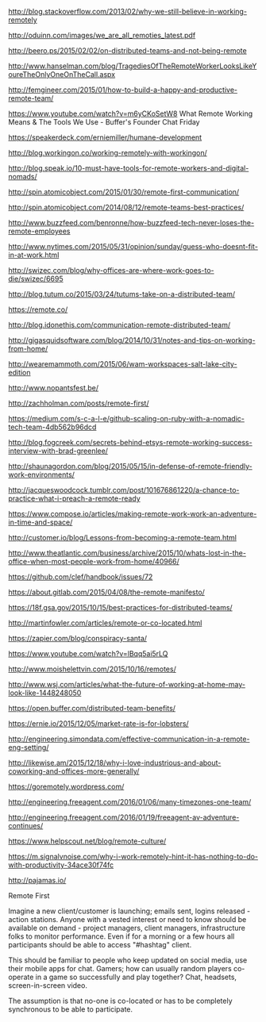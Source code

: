 http://blog.stackoverflow.com/2013/02/why-we-still-believe-in-working-remotely

http://oduinn.com/images/we_are_all_remoties_latest.pdf

http://beero.ps/2015/02/02/on-distributed-teams-and-not-being-remote

http://www.hanselman.com/blog/TragediesOfTheRemoteWorkerLooksLikeYoureTheOnlyOneOnTheCall.aspx 

http://femgineer.com/2015/01/how-to-build-a-happy-and-productive-remote-team/

https://www.youtube.com/watch?v=m6yCKoSetW8 What Remote Working Means & The Tools We Use - Buffer's Founder Chat Friday

https://speakerdeck.com/erniemiller/humane-development

http://blog.workingon.co/working-remotely-with-workingon/

http://blog.speak.io/10-must-have-tools-for-remote-workers-and-digital-nomads/

http://spin.atomicobject.com/2015/01/30/remote-first-communication/

http://spin.atomicobject.com/2014/08/12/remote-teams-best-practices/

http://www.buzzfeed.com/benronne/how-buzzfeed-tech-never-loses-the-remote-employees

http://www.nytimes.com/2015/05/31/opinion/sunday/guess-who-doesnt-fit-in-at-work.html

http://swizec.com/blog/why-offices-are-where-work-goes-to-die/swizec/6695

http://blog.tutum.co/2015/03/24/tutums-take-on-a-distributed-team/

https://remote.co/

http://blog.idonethis.com/communication-remote-distributed-team/

http://gigasquidsoftware.com/blog/2014/10/31/notes-and-tips-on-working-from-home/

http://wearemammoth.com/2015/06/wam-workspaces-salt-lake-city-edition

http://www.nopantsfest.be/

http://zachholman.com/posts/remote-first/

https://medium.com/s-c-a-l-e/github-scaling-on-ruby-with-a-nomadic-tech-team-4db562b96dcd

http://blog.fogcreek.com/secrets-behind-etsys-remote-working-success-interview-with-brad-greenlee/

http://shaunagordon.com/blog/2015/05/15/in-defense-of-remote-friendly-work-environments/

http://jacqueswoodcock.tumblr.com/post/101676861220/a-chance-to-practice-what-i-preach-a-remote-ready

https://www.compose.io/articles/making-remote-work-work-an-adventure-in-time-and-space/

http://customer.io/blog/Lessons-from-becoming-a-remote-team.html

http://www.theatlantic.com/business/archive/2015/10/whats-lost-in-the-office-when-most-people-work-from-home/40966/

https://github.com/clef/handbook/issues/72

https://about.gitlab.com/2015/04/08/the-remote-manifesto/

https://18f.gsa.gov/2015/10/15/best-practices-for-distributed-teams/

http://martinfowler.com/articles/remote-or-co-located.html

https://zapier.com/blog/conspiracy-santa/

https://www.youtube.com/watch?v=lBqq5ai5rLQ

http://www.moishelettvin.com/2015/10/16/remotes/

http://www.wsj.com/articles/what-the-future-of-working-at-home-may-look-like-1448248050

https://open.buffer.com/distributed-team-benefits/

https://ernie.io/2015/12/05/market-rate-is-for-lobsters/

http://engineering.simondata.com/effective-communication-in-a-remote-eng-setting/

http://likewise.am/2015/12/18/why-i-love-industrious-and-about-coworking-and-offices-more-generally/

https://goremotely.wordpress.com/

http://engineering.freeagent.com/2016/01/06/many-timezones-one-team/

http://engineering.freeagent.com/2016/01/19/freeagent-av-adventure-continues/

https://www.helpscout.net/blog/remote-culture/

https://m.signalvnoise.com/why-i-work-remotely-hint-it-has-nothing-to-do-with-productivity-34ace30f74fc

http://pajamas.io/

Remote First

Imagine a new client/customer is launching; emails sent, logins released - action stations. Anyone with a vested interest or need to know should be available on demand - project managers, client managers, infrastructure folks to monitor performance.
Even if for a morning or a few hours all participants should be able to access "#hashtag" client.

This should be familiar to people who keep updated on social media, use their mobile apps for chat. Gamers;
how can usually random players co-operate in a game so successfully and play together? Chat, headsets, screen-in-screen video.

The assumption is that no-one is co-located or has to be completely synchronous to be able to participate.
